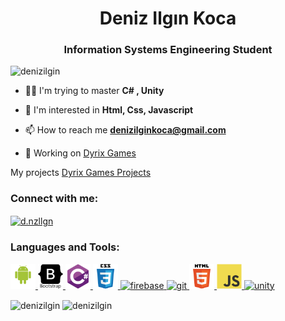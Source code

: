 
<h1 align="center">Deniz Ilgın Koca</h1>
<h3 align="center">Information Systems Engineering Student</h3>

<p align="left"> <img src="https://komarev.com/ghpvc/?username=denizilgin&label=Profile%20views&color=ff8800&style=flat" alt="denizilgin" /> </p>

- 🧙‍♂️ I'm trying to master **C# , Unity**

- 🥷 I'm interested in **Html, Css, Javascript**

- 📫 How to reach me **denizilginkoca@gmail.com**

- 👾 Working on <a href="https://instagram.com/dyrixgames" target="blank">Dyrix Games</a>

My projects
<a href="https://dyrixgames.itch.io/" target="blank">Dyrix Games Projects</a>

<h3 align="left">Connect with me:</h3>
<p align="left">
<a href="https://instagram.com/d.nzllgn" target="blank"><img align="center" src="https://raw.githubusercontent.com/rahuldkjain/github-profile-readme-generator/master/src/images/icons/Social/instagram.svg" alt="d.nzllgn" height="30" width="40" /></a>
</p>

<h3 align="left">Languages and Tools:</h3>
<p align="left"> <a href="https://developer.android.com" target="_blank" rel="noreferrer"> <img src="https://raw.githubusercontent.com/devicons/devicon/master/icons/android/android-original-wordmark.svg" alt="android" width="40" height="40"/> </a> <a href="https://getbootstrap.com" target="_blank" rel="noreferrer"> <img src="https://raw.githubusercontent.com/devicons/devicon/master/icons/bootstrap/bootstrap-plain-wordmark.svg" alt="bootstrap" width="40" height="40"/> </a> <a href="https://www.w3schools.com/cs/" target="_blank" rel="noreferrer"> <img src="https://raw.githubusercontent.com/devicons/devicon/master/icons/csharp/csharp-original.svg" alt="csharp" width="40" height="40"/> </a> <a href="https://www.w3schools.com/css/" target="_blank" rel="noreferrer"> <img src="https://raw.githubusercontent.com/devicons/devicon/master/icons/css3/css3-original-wordmark.svg" alt="css3" width="40" height="40"/> </a> <a href="https://firebase.google.com/" target="_blank" rel="noreferrer"> <img src="https://www.vectorlogo.zone/logos/firebase/firebase-icon.svg" alt="firebase" width="40" height="40"/> </a> <a href="https://git-scm.com/" target="_blank" rel="noreferrer"> <img src="https://www.vectorlogo.zone/logos/git-scm/git-scm-icon.svg" alt="git" width="40" height="40"/> </a> <a href="https://www.w3.org/html/" target="_blank" rel="noreferrer"> <img src="https://raw.githubusercontent.com/devicons/devicon/master/icons/html5/html5-original-wordmark.svg" alt="html5" width="40" height="40"/> </a> <a href="https://developer.mozilla.org/en-US/docs/Web/JavaScript" target="_blank" rel="noreferrer"> <img src="https://raw.githubusercontent.com/devicons/devicon/master/icons/javascript/javascript-original.svg" alt="javascript" width="40" height="40"/> </a> <a href="https://unity.com/" target="_blank" rel="noreferrer"> <img src="https://www.vectorlogo.zone/logos/unity3d/unity3d-icon.svg" alt="unity" width="40" height="40"/> </a> </p>

<p><img align="center" src="https://github-readme-stats.vercel.app/api/top-langs?username=denizilgin&show_icons=true&theme=onedark&title_color=f56200&text_color=ff6600&locale=en&layout=compact" alt="denizilgin" />
<img align="center" src="https://github-readme-streak-stats.herokuapp.com/?user=denizilgin&theme=dark" alt="denizilgin" /></p>
